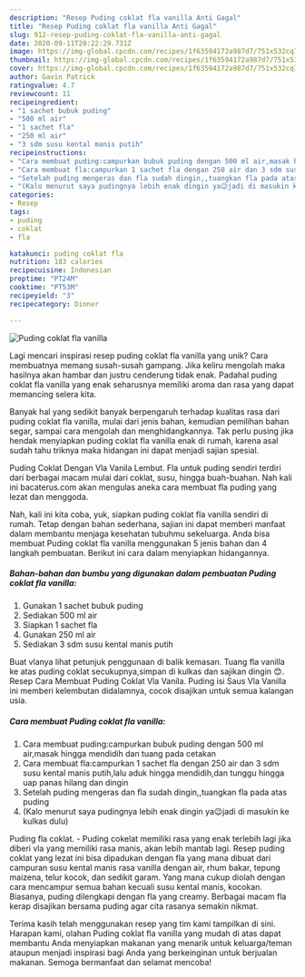 ```yaml
---
description: "Resep Puding coklat fla vanilla Anti Gagal"
title: "Resep Puding coklat fla vanilla Anti Gagal"
slug: 912-resep-puding-coklat-fla-vanilla-anti-gagal
date: 2020-09-11T20:22:29.731Z
image: https://img-global.cpcdn.com/recipes/1f63594172a987d7/751x532cq70/puding-coklat-fla-vanilla-foto-resep-utama.jpg
thumbnail: https://img-global.cpcdn.com/recipes/1f63594172a987d7/751x532cq70/puding-coklat-fla-vanilla-foto-resep-utama.jpg
cover: https://img-global.cpcdn.com/recipes/1f63594172a987d7/751x532cq70/puding-coklat-fla-vanilla-foto-resep-utama.jpg
author: Gavin Patrick
ratingvalue: 4.7
reviewcount: 11
recipeingredient:
- "1 sachet bubuk puding"
- "500 ml air"
- "1 sachet fla"
- "250 ml air"
- "3 sdm susu kental manis putih"
recipeinstructions:
- "Cara membuat puding:campurkan bubuk puding dengan 500 ml air,masak hingga mendidih dan tuang pada cetakan"
- "Cara membuat fla:campurkan 1 sachet fla dengan 250 air dan 3 sdm susu kental manis putih,lalu aduk hingga mendidih,dan tunggu hingga uap panas hilang dan dingin"
- "Setelah puding mengeras dan fla sudah dingin,,tuangkan fla pada atas puding"
- "(Kalo menurut saya pudingnya lebih enak dingin ya😉jadi di masukin ke kulkas dulu)"
categories:
- Resep
tags:
- puding
- coklat
- fla

katakunci: puding coklat fla 
nutrition: 183 calories
recipecuisine: Indonesian
preptime: "PT24M"
cooktime: "PT53M"
recipeyield: "3"
recipecategory: Dinner

---
```



![Puding coklat fla vanilla](https://img-global.cpcdn.com/recipes/1f63594172a987d7/751x532cq70/puding-coklat-fla-vanilla-foto-resep-utama.jpg)

Lagi mencari inspirasi resep puding coklat fla vanilla yang unik? Cara membuatnya memang susah-susah gampang. Jika keliru mengolah maka hasilnya akan hambar dan justru cenderung tidak enak. Padahal puding coklat fla vanilla yang enak seharusnya memiliki aroma dan rasa yang dapat memancing selera kita.

Banyak hal yang sedikit banyak berpengaruh terhadap kualitas rasa dari puding coklat fla vanilla, mulai dari jenis bahan, kemudian pemilihan bahan segar, sampai cara mengolah dan menghidangkannya. Tak perlu pusing jika hendak menyiapkan puding coklat fla vanilla enak di rumah, karena asal sudah tahu triknya maka hidangan ini dapat menjadi sajian spesial.

Puding Coklat Dengan Vla Vanila Lembut. Fla untuk puding sendiri terdiri dari berbagai macam mulai dari coklat, susu, hingga buah-buahan. Nah kali ini bacaterus.com akan mengulas aneka cara membuat fla puding yang lezat dan menggoda.


Nah, kali ini kita coba, yuk, siapkan puding coklat fla vanilla sendiri di rumah. Tetap dengan bahan sederhana, sajian ini dapat memberi manfaat dalam membantu menjaga kesehatan tubuhmu sekeluarga. Anda bisa membuat Puding coklat fla vanilla menggunakan 5 jenis bahan dan 4 langkah pembuatan. Berikut ini cara dalam menyiapkan hidangannya.

<!--inarticleads1-->

##### Bahan-bahan dan bumbu yang digunakan dalam pembuatan Puding coklat fla vanilla:

1. Gunakan 1 sachet bubuk puding
1. Sediakan 500 ml air
1. Siapkan 1 sachet fla
1. Gunakan 250 ml air
1. Sediakan 3 sdm susu kental manis putih


Buat vlanya lihat petunjuk penggunaan di balik kemasan. Tuang fla vanilla ke atas puding coklat secukupnya,simpan di kulkas dan sajikan dingin 😊. Resep Cara Membuat Puding Coklat Vla Vanila. Puding isi Saus Vla Vanilla ini memberi kelembutan didalamnya, cocok disajikan untuk semua kalangan usia. 

<!--inarticleads2-->

##### Cara membuat Puding coklat fla vanilla:

1. Cara membuat puding:campurkan bubuk puding dengan 500 ml air,masak hingga mendidih dan tuang pada cetakan
1. Cara membuat fla:campurkan 1 sachet fla dengan 250 air dan 3 sdm susu kental manis putih,lalu aduk hingga mendidih,dan tunggu hingga uap panas hilang dan dingin
1. Setelah puding mengeras dan fla sudah dingin,,tuangkan fla pada atas puding
1. (Kalo menurut saya pudingnya lebih enak dingin ya😉jadi di masukin ke kulkas dulu)


Puding fla coklat. - Puding cokelat memiliki rasa yang enak terlebih lagi jika diberi vla yang memiliki rasa manis, akan lebih mantab lagi. Resep puding coklat yang lezat ini bisa dipadukan dengan fla yang mana dibuat dari campuran susu kental manis rasa vanilla dengan air, rhum bakar, tepung maizena, telur kocok, dan sedikit garam. Yang mana cukup diolah dengan cara mencampur semua bahan kecuali susu kental manis, kocokan. Biasanya, puding dilengkapi dengan fla yang creamy. Berbagai macam fla kerap disajikan bersama puding agar cita rasanya semakin nikmat. 

Terima kasih telah menggunakan resep yang tim kami tampilkan di sini. Harapan kami, olahan Puding coklat fla vanilla yang mudah di atas dapat membantu Anda menyiapkan makanan yang menarik untuk keluarga/teman ataupun menjadi inspirasi bagi Anda yang berkeinginan untuk berjualan makanan. Semoga bermanfaat dan selamat mencoba!
